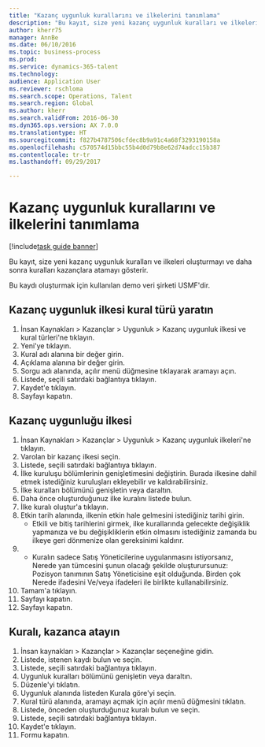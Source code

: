 ```yaml
--- 
title: "Kazanç uygunluk kurallarını ve ilkelerini tanımlama"
description: "Bu kayıt, size yeni kazanç uygunluk kuralları ve ilkeleri oluşturmayı ve daha sonra kuralları kazançlara atamayı gösterir."
author: kherr75
manager: AnnBe
ms.date: 06/10/2016
ms.topic: business-process
ms.prod: 
ms.service: dynamics-365-talent
ms.technology: 
audience: Application User
ms.reviewer: rschloma
ms.search.scope: Operations, Talent
ms.search.region: Global
ms.author: kherr
ms.search.validFrom: 2016-06-30
ms.dyn365.ops.version: AX 7.0.0
ms.translationtype: HT
ms.sourcegitcommit: f827b4787506cfdec8b9a91c4a68f3293190158a
ms.openlocfilehash: c570574d15bbc55b4d0d79b8e62d74adcc15b387
ms.contentlocale: tr-tr
ms.lasthandoff: 09/29/2017

---
```

# <a name="define-benefit-eligibility-rules-and-policies"></a>Kazanç uygunluk kurallarını ve ilkelerini tanımlama

[!include[task guide banner](../../includes/task-guide-banner.md)]

Bu kayıt, size yeni kazanç uygunluk kuralları ve ilkeleri oluşturmayı ve daha sonra kuralları kazançlara atamayı gösterir.  

Bu kaydı oluşturmak için kullanılan demo veri şirketi USMF'dir.


## <a name="create-benefit-eligibility-policy-rule-type"></a>Kazanç uygunluk ilkesi kural türü yaratın
1. İnsan Kaynakları > Kazançlar > Uygunluk > Kazanç uygunluk ilkesi ve kural türleri'ne tıklayın.
2. Yeni'ye tıklayın.
3. Kural adı alanına bir değer girin.
4. Açıklama alanına bir değer girin.
5. Sorgu adı alanında, açılır menü düğmesine tıklayarak aramayı açın.
6. Listede, seçili satırdaki bağlantıya tıklayın.
7. Kaydet'e tıklayın.
8. Sayfayı kapatın.

## <a name="benefit-eligibility-policy"></a>Kazanç uygunluğu ilkesi
1. İnsan Kaynakları > Kazançlar > Uygunluk > Kazanç uygunluk ilkeleri'ne tıklayın.
2. Varolan bir kazanç ilkesi seçin.
3. Listede, seçili satırdaki bağlantıya tıklayın.
4. İlke kuruluşu bölümlerinin genişletimesini değiştirin.  Burada ilkesine dahil etmek istediğiniz kuruluşları ekleyebilir ve kaldırabilirsiniz.
5. İlke kuralları bölümünü genişletin veya daraltın.
6. Daha önce oluşturduğunuz ilke kuralını listede bulun.
7. İlke kuralı oluştur'a tıklayın.
8. Etkin tarih alanında, ilkenin etkin hale gelmesini istediğiniz tarihi girin.
    * Etkili ve bitiş tarihlerini girmek, ilke kurallarında gelecekte değişiklik yapmanıza ve bu değişikliklerin etkin olmasını istediğiniz zamanda bu ilkeye geri dönmenize olan gereksinimi kaldırır.  
9. 
    * Kuralın sadece Satış Yöneticilerine uygulanmasını istiyorsanız, Nerede yan tümcesini şunun olacağı şekilde oluşturursunuz: Pozisyon tanımının Satış Yöneticisine eşit olduğunda.  Birden çok Nerede ifadesini Ve/veya ifadeleri ile birlikte kullanabilirsiniz.  
10. Tamam'a tıklayın.
11. Sayfayı kapatın.
12. Sayfayı kapatın.

## <a name="assign-rule-to-benefit"></a>Kuralı, kazanca atayın
1. İnsan kaynakları > Kazançlar > Kazançlar seçeneğine gidin.
2. Listede, istenen kaydı bulun ve seçin.
3. Listede, seçili satırdaki bağlantıya tıklayın.
4. Uygunluk kuralları bölümünü genişletin veya daraltın.
5. Düzenle'yi tıklatın.
6. Uygunluk alanında listeden Kurala göre'yi seçin.
7. Kural türü alanında, aramayı açmak için açılır menü düğmesini tıklatın.
8. Listede, önceden oluşturduğunuz kuralı bulun ve seçin.
9. Listede, seçili satırdaki bağlantıya tıklayın.
10. Kaydet'e tıklayın.
11. Formu kapatın.


